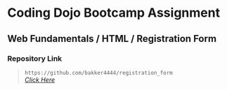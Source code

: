 # Coding Dojo Bootcamp Assignment
## Web Fundamentals / HTML / Registration Form

### Repository Link  

> ```https://github.com/bakker4444/registration_form```  
> _[Click Here](https://github.com/bakker4444/registration_form)_  



